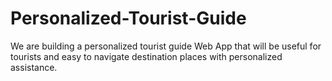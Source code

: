 # Personalized-Tourist-Guide
We are building a personalized tourist guide Web App that will be useful for tourists and easy to navigate destination places with personalized assistance.
